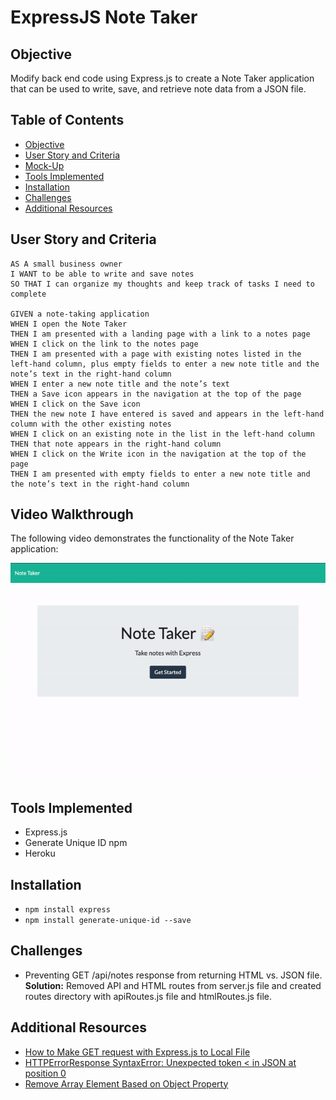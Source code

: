 # ExpressJS Note Taker

## Objective

Modify back end code using Express.js to create a Note Taker application that can be used to write, save, and retrieve note data from a JSON file. 

## Table of Contents

* [Objective](#objective)
* [User Story and Criteria](#user-story-and-criteria)
* [Mock-Up](#mock-up)
* [Tools Implemented](#tools-implemented)
* [Installation](#installation)
* [Challenges](#challenges)
* [Additional Resources](#additional-resources)

## User Story and Criteria

```
AS A small business owner
I WANT to be able to write and save notes
SO THAT I can organize my thoughts and keep track of tasks I need to complete

GIVEN a note-taking application
WHEN I open the Note Taker
THEN I am presented with a landing page with a link to a notes page
WHEN I click on the link to the notes page
THEN I am presented with a page with existing notes listed in the left-hand column, plus empty fields to enter a new note title and the note’s text in the right-hand column
WHEN I enter a new note title and the note’s text
THEN a Save icon appears in the navigation at the top of the page
WHEN I click on the Save icon
THEN the new note I have entered is saved and appears in the left-hand column with the other existing notes
WHEN I click on an existing note in the list in the left-hand column
THEN that note appears in the right-hand column
WHEN I click on the Write icon in the navigation at the top of the page
THEN I am presented with empty fields to enter a new note title and the note’s text in the right-hand column
```

## Video Walkthrough

The following video demonstrates the functionality of the Note Taker application:

![Note Taker Demo](./Assets/note-taker-demo.gif)

## Tools Implemented

* Express.js
* Generate Unique ID npm
* Heroku

## Installation

* `npm install express`
* `npm install generate-unique-id --save`

## Challenges

* Preventing GET /api/notes response from returning HTML vs. JSON file. <br>
    **Solution:** Removed API and HTML routes from server.js file and created routes directory with apiRoutes.js file and htmlRoutes.js file.

## Additional Resources

* [How to Make GET request with Express.js to Local File](https://stackoverflow.com/questions/47236927/how-to-make-get-request-with-express-js-to-a-local-json-file/47237111)
* [HTTPErrorResponse SyntaxError: Unexpected token < in JSON at position 0](https://www.xspdf.com/resolution/51583757.html)
* [Remove Array Element Based on Object Property](https://stackoverflow.com/questions/15287865/remove-array-element-based-on-object-property)
